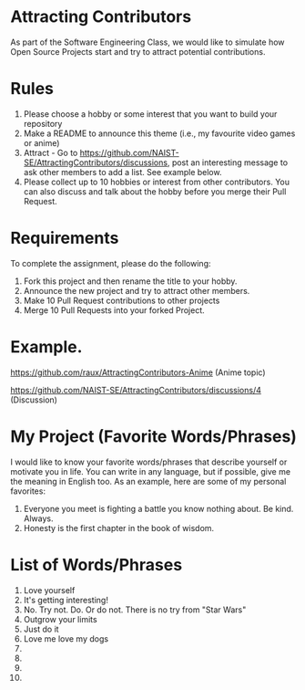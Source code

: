 # Attracting Contributors
As part of the Software Engineering Class, we would like to simulate how Open Source Projects start and try to attract potential contributions.

# Rules
1. Please choose a hobby or some interest that you want to build your repository
2. Make a README to announce this theme (i.e., my favourite video games or anime)
3. Attract - Go to https://github.com/NAIST-SE/AttractingContributors/discussions, post an interesting message to ask other members to add a list. See example below.
4. Please collect up to 10 hobbies or interest from other contributors. You can also discuss and talk about the hobby before you merge their Pull Request.

# Requirements
To complete the assignment, please do the following:
1. Fork this project and then rename the title to your hobby. 
2. Announce the new project and try to attract other members.
3. Make 10 Pull Request contributions to other projects
4. Merge 10 Pull Requests into your forked Project.

# Example. 
https://github.com/raux/AttractingContributors-Anime (Anime topic)

https://github.com/NAIST-SE/AttractingContributors/discussions/4 (Discussion)

# My Project (Favorite Words/Phrases)
I would like to know your favorite words/phrases that describe yourself or motivate you in life. You can write in any language, but if possible, give me the meaning in English too. As an example, here are some of my personal favorites:
1. Everyone you meet is fighting a battle you know nothing about. Be kind. Always.
2. Honesty is the first chapter in the book of wisdom.

# List of Words/Phrases
1. Love yourself
2. It's getting interesting!
3. No. Try not. Do. Or do not. There is no try from "Star Wars"
4. Outgrow your limits
5. Just do it
6. Love me love my dogs
7. 
8. 
9. 
10. 
